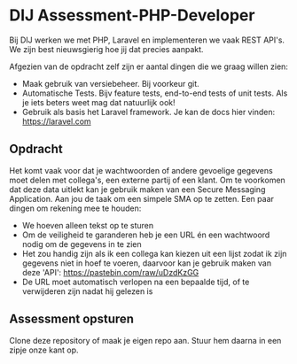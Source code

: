 # DIJ Assessment-PHP-Developer

Bij DIJ werken we met PHP, Laravel en implementeren we vaak REST API's. 
We zijn best nieuwsgierig hoe jij dat precies aanpakt. 

Afgezien van de opdracht zelf zijn er aantal dingen die we graag willen zien:
- Maak gebruik van versiebeheer. Bij voorkeur git.
- Automatische Tests. Bijv feature tests, end-to-end tests of unit tests. Als je iets beters weet mag dat natuurlijk ook!
- Gebruik als basis het Laravel framework. Je kan de docs hier vinden: https://laravel.com

## Opdracht

Het komt vaak voor dat je wachtwoorden of andere gevoelige gegevens moet delen met collega's, een externe partij of een klant.
Om te voorkomen dat deze data uitlekt kan je gebruik maken van een Secure Messaging Application. 
Aan jou de taak om een simpele SMA op te zetten. Een paar dingen om rekening mee te houden:

- We hoeven alleen tekst op te sturen
- Om de veiligheid te garanderen heb je een URL én een wachtwoord nodig om de gegevens in te zien
- Het zou handig zijn als ik een collega kan kiezen uit een lijst zodat ik zijn gegevens niet in hoef te voeren, daarvoor kan je gebruik maken van deze 'API': https://pastebin.com/raw/uDzdKzGG
- De URL moet automatisch verlopen na een bepaalde tijd, of te verwijderen zijn nadat hij gelezen is

## Assessment opsturen
Clone deze repository of maak je eigen repo aan. Stuur hem daarna in een zipje onze kant op. 
